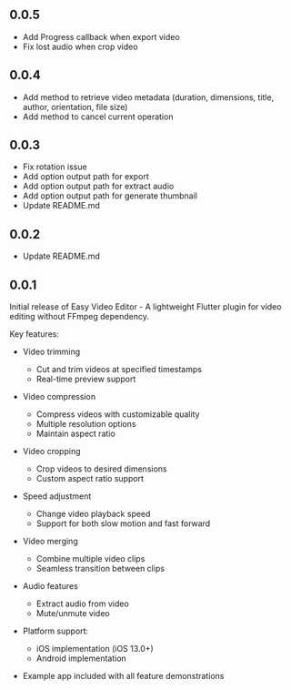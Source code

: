 ## 0.0.5

- Add Progress callback when export video
- Fix lost audio when crop video

## 0.0.4

- Add method to retrieve video metadata (duration, dimensions, title, author, orientation, file size)
- Add method to cancel current operation

## 0.0.3

- Fix rotation issue
- Add option output path for export
- Add option output path for extract audio
- Add option output path for generate thumbnail
- Update README.md

## 0.0.2

- Update README.md

## 0.0.1

Initial release of Easy Video Editor - A lightweight Flutter plugin for video editing without FFmpeg dependency.

Key features:

- Video trimming

  - Cut and trim videos at specified timestamps
  - Real-time preview support

- Video compression

  - Compress videos with customizable quality
  - Multiple resolution options
  - Maintain aspect ratio

- Video cropping

  - Crop videos to desired dimensions
  - Custom aspect ratio support

- Speed adjustment

  - Change video playback speed
  - Support for both slow motion and fast forward

- Video merging

  - Combine multiple video clips
  - Seamless transition between clips

- Audio features

  - Extract audio from video
  - Mute/unmute video

- Platform support:

  - iOS implementation (iOS 13.0+)
  - Android implementation

- Example app included with all feature demonstrations
